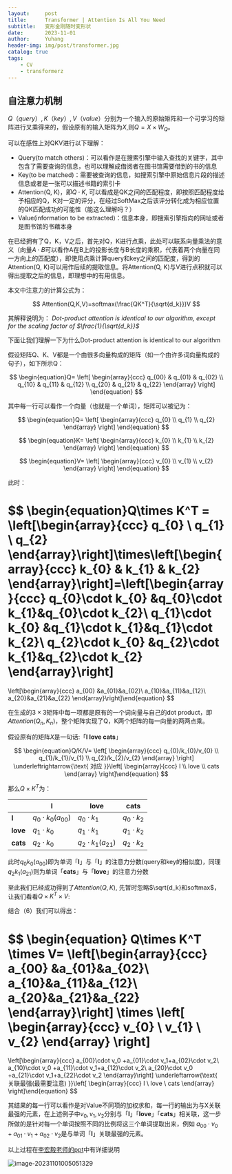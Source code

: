 ```yaml
---
layout:     post
title:      Transformer | Attention Is All You Need
subtitle:   变形金刚随时变形状
date:       2023-11-01
author:     Yuhang
header-img: img/post/transformer.jpg
catalog: true
tags:
    - CV 
    - transformerz
---
```








## 自注意力机制

$Q（query）,K（key）,V（value）$分别为一个输入的原始矩阵和一个可学习的矩阵进行叉乘得来的，假设原有的输入矩阵为$X$,则$Q = X \times W_Q$。 



可以在感性上对QKV进行以下理解：

- Query(to match others)：可以看作是在搜索引擎中输入查找的关键字，其中包含了需要查询的信息，也可以理解成借阅者在图书馆需要借到的书的信息
- Key(to be matched)：需要被查询的信息，如搜索引擎中原始信息片段的描述信息或者是一张可以描述书籍的索引卡
- Attention(Q, K)，即$Q \cdot K$, 可以看成是QK之间的匹配程度，即按照匹配程度给予相应的Q，K对一定的评分，在经过SoftMax之后该评分转化成为相应位置的QK匹配成功的可能性（能这么理解吗？）
- Value(information to be extracted)：信息本身，即搜索引擎指向的网址或者是图书馆的书藉本身



在已经拥有了Q，K，V之后，首先对Q，K进行点乘，此处可以联系向量乘法的意义（向量$A\cdot B$可以看作A在B上的投影长度与B长度的乘积，代表着两个向量在同一方向上的匹配度），即使用点乘计算query和key之间的匹配度，得到的Attention(Q, K)可以用作后续的提取信息。将Attention(Q, K)与V进行点积就可以得出提取之后的信息，即理想中的有用信息。

本文中注意力的计算公式为：

$$
Attention(Q,K,V)=softmax(\frac{QK^T}{\sqrt{d_k}})V
$$

其解释说明为： *Dot-product attention is identical to our algorithm, except for the scaling factor of $\frac{1}{\sqrt{d_k}}$*

下面让我们理解一下为什么Dot-product attention is identical to our algorithm

假设矩阵Q、K、V都是一个由很多向量构成的矩阵（如一个由许多词向量构成的句子），如下所示Q：

$$
\begin{equation}Q=
 \left[
 \begin{array}{ccc}
     q_{00} & q_{01} & q_{02}  \\
     q_{10} & q_{11} & q_{12}  \\
     q_{20} & q_{21} & q_{22} 
 \end{array}
 \right]        
 \end{equation}
$$

 其中每一行可以看作一个向量（也就是一个单词），矩阵可以被记为：

$$
\begin{equation}Q=
 \left[
 \begin{array}{ccc}
     q_{0}  \\
     q_{1}  \\
     q_{2} 
 \end{array}
 \right]        
 \end{equation}
$$

$$
\begin{equation}K=
 \left[
 \begin{array}{ccc}
     k_{0}  \\
     k_{1}  \\
     k_{2} 
 \end{array}
 \right]        
 \end{equation}
$$

$$
\begin{equation}V=
 \left[
 \begin{array}{ccc}
     v_{0}  \\
     v_{1}  \\
     v_{2} 
 \end{array}
 \right]        
 \end{equation}
$$

此时：

$$
\begin{equation}Q\times K^T =
 \left[\begin{array}{ccc}
     q_{0}  \\
     q_{1}  \\
     q_{2} 
 \end{array}\right]\times\left[\begin{array}{ccc}
     k_{0}  &
     k_{1}  &
     k_{2} 
 \end{array}\right]=\left[\begin{array}{ccc}
     q_{0}\cdot k_{0}  &q_{0}\cdot k_{1}&q_{0}\cdot k_{2}\\
     q_{1}\cdot k_{0}  &q_{1}\cdot k_{1}&q_{1}\cdot k_{2}\\
     q_{2}\cdot k_{0}  &q_{2}\cdot k_{1}&q_{2}\cdot k_{2}
 \end{array}\right]
 =
 \left[\begin{array}{ccc}
     a_{00}  &a_{01}&a_{02}\\
     a_{10}&a_{11}&a_{12}\\
     a_{20}&a_{21}&a_{22}
 \end{array}\right]\end{equation}
$$

在生成的$3\times3$矩阵中每一项都是原有的一个词向量与自己的dot product，即$Attention(Q_n, K_n)$，整个矩阵实现了Q，K两个矩阵的每一向量的两两点乘。

假设原有的矩阵$X$是一句话:「**I love cats**」

$$
\begin{equation}Q/K/V=
 \left[
 \begin{array}{ccc}
     q_{0}/k_{0}/v_{0}  \\
     q_{1}/k_{1}/v_{1}  \\
     q_{2}/k_{2}/v_{2} 
 \end{array}
 \right] \underleftrightarrow{\text{  对应  }}\left[
 \begin{array}{ccc}
     I  \\
     love  \\
     cats 
 \end{array}
 \right]\end{equation}
$$

那么$Q\times K^T$为：

|          | I                      | love                   | cats           |
| -------- | ---------------------- | ---------------------- | -------------- |
| **I**    | $q_0\cdot k_0(a_{00})$ | $q_0\cdot k_1$         | $q_0\cdot k_2$ |
| **love** | $q_1\cdot k_0$         | $q_1\cdot k_1$         | $q_1\cdot k_2$ |
| **cats** | $q_2\cdot k_0$         | $q_2\cdot k_1(a_{21})$ | $q_2\cdot k_2$ |



此时$q_0k_0(a_{00})$即为单词「**I**」与「**I**」的注意力分数(query和key的相似度)，同理$q_2k_1(a_{21})$则为单词「**cats**」与「**love**」的注意力分数



至此我们已经成功得到了$Attention(Q, K)$, 先暂时忽略$\sqrt{d_k}和softmax$，让我们看看$Q\times K^T\times V$:

结合（6）我们可以得出：



$$
\begin{equation} Q\times K^T \times V=
 \left[\begin{array}{ccc}
     a_{00}  &a_{01}&a_{02}\\
     a_{10}&a_{11}&a_{12}\\
     a_{20}&a_{21}&a_{22}
 \end{array}\right]
 \times 
 \left[
 \begin{array}{ccc}
     v_{0}  \\
     v_{1}  \\
     v_{2} 
 \end{array}
 \right]
 = 
 \left[\begin{array}{ccc}
     a_{00}\cdot v_0  +a_{01}\cdot v_1+a_{02}\cdot v_2\\
     a_{10}\cdot v_0  +a_{11}\cdot v_1+a_{12}\cdot v_2\\
     a_{20}\cdot v_0  +a_{21}\cdot v_1+a_{22}\cdot v_2
 \end{array}\right] \underleftarrow{\text{  关联最强(最需要注意)  }}\left[
 \begin{array}{ccc}
     I  \\
     love  \\
     cats 
 \end{array}
 \right]\end{equation}
$$



其结果的每一行可以看作是对Value不同项的加权求和，每一行的输出为与X关联最强的元素，在上述例子中$v_0,v_1,v_2$分别与「**I**」「**love**」「**cats**」相关联，这一步所做的是针对每一个单词按照不同的比例将这三个单词提取出来，例如 $a_{00}\cdot v_0  +a_{01}\cdot v_1+a_{02}\cdot v_2$是与单词「**I**」关联最强的元素。



以上过程在[李宏毅老师的ppt](https://speech.ee.ntu.edu.tw/~tlkagk/courses/ML_2019/Lecture/Transformer%20(v5).pptx)中有详细说明



![image-20231101005051329](https://i.imgur.com/CUY9bvM.png)
